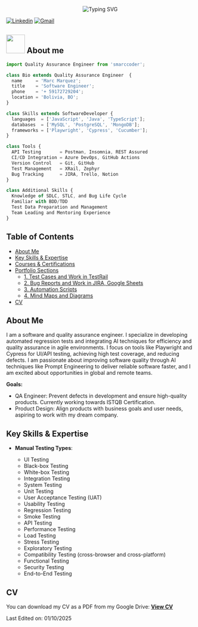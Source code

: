 <div align="center">
  
![Typing SVG](https://readme-typing-svg.herokuapp.com?font=ROBOT&size=25&color=39FF14&background=000000&center=true&vCenter=true&width=490&lines=%3E+Welcome+to+my+GitHub+profile...!)

</div>

[![Linkedin](https://img.shields.io/badge/-LinkedIn-blue?style=flat&logo=Linkedin&logoColor=white)](https://www.linkedin.com/in/marc-marquez-terrazas/)
[![Gmail](https://img.shields.io/badge/-Gmail-c14438?style=flat&logo=Gmail&logoColor=white)](mailto:smarccoder@gmail.com?subject=From%20GitHub&&body=Hi,%20there.%20Found%20you%20on%20GitHub!%20Let's%20talk%20about...)

## <picture><img src = "https://github.com/7oSkaaa/7oSkaaa/blob/main/Images/about_me.gif?raw=true" width = 50px></picture> About me

```js
import Quality Assurance Engineer from 'smarccoder';

class Bio extends Quality Assurance Engineer  {
  name     = 'Marc Marquez';
  title    = 'Software Engineer';
  phone    = '+ 59172729204';
  location = 'Bolivia, BO';
}

class Skills extends SoftwareDeveloper {
  languages  = ['JavaScript', 'Java', 'TypeScript'];
  databases  = ['MySQL', 'PostgreSQL', 'MongoDB'];
  frameworks = ['Playwright', 'Cypress', 'Cucumber'];
}

class Tools {
  API Testing       = Postman, Insomnia, REST Assured
  CI/CD Integration = Azure DevOps, GitHub Actions
  Version Control   = Git, GitHub
  Test Management   = XRail, Zephyr
  Bug Tracking      = JIRA, Trello, Notion
}

class Additional Skills {
  Knowledge of SDLC, STLC, and Bug Life Cycle
  Familiar with BDD/TDD
  Test Data Preparation and Management
  Team Leading and Mentoring Experience
}
```
## Table of Contents
- [About Me](#about-me)
- [Key Skills & Expertise](#key-skills--expertise)
- [Courses & Certifications](#courses--certifications)
- [Portfolio Sections](#portfolio-sections)
  - [1. Test Cases and Work in TestRail](#1-test-cases-and-work-in-testrail)
  - [2. Bug Reports and Work in JIRA, Google Sheets](#2-bug-reports-and-work-in-jira-google-sheets)
  - [3. Automation Scripts](#3-automation-scripts)
  - [4. Mind Maps and Diagrams](#4-mind-maps-and-diagrams)
- [CV](#cv)
    
 ## About Me
I am a software and quality assurance engineer. I specialize in developing automated regression tests and integrating AI techniques for efficiency and quality assurance in agile environments. I focus on tools like Playwright and Cypress for UI/API testing, achieving high test coverage, and reducing defects. I am passionate about improving software quality through AI techniques like Prompt Engineering to deliver reliable software faster, and I am excited about opportunities in global and remote teams.

**Goals:**
- QA Engineer: Prevent defects in development and ensure high-quality products. Currently working towards ISTQB Certification.
- Product Design: Align products with business goals and user needs, aspiring to work with my dream company.

## Key Skills & Expertise

- **Manual Testing Types**:

    - UI Testing
    - Black-box Testing
    - White-box Testing
    - Integration Testing
    - System Testing
    - Unit Testing
    - User Acceptance Testing (UAT)
    - Usability Testing
    - Regression Testing
    - Smoke Testing
    - API Testing
    - Performance Testing
    - Load Testing
    - Stress Testing
    - Exploratory Testing
    - Compatibility Testing (cross-browser and cross-platform)
    - Functional Testing
    - Security Testing
    - End-to-End Testing
 

## CV
You can download my CV as a PDF from my Google Drive: **[View CV](https://docs.google.com/document/d/1rHpuAcI-vvdF6ZnCDIB3gCCZmv_nxRIS/edit?usp=sharing)**
  
Last Edited on: 01/10/2025
